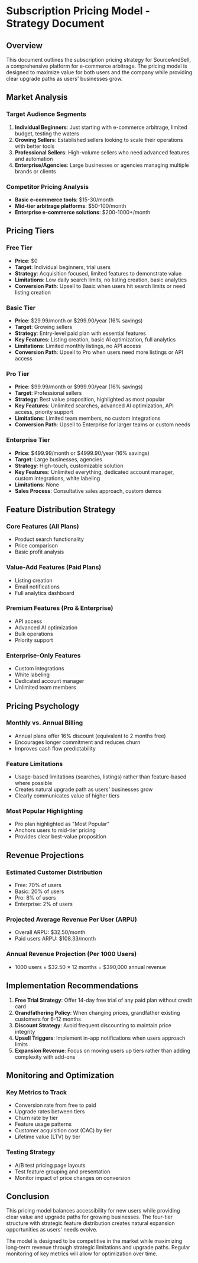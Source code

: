# Subscription Pricing Model - Strategy Document

## Overview
This document outlines the subscription pricing strategy for SourceAndSell, a comprehensive platform for e-commerce arbitrage. The pricing model is designed to maximize value for both users and the company while providing clear upgrade paths as users' businesses grow.

## Market Analysis

### Target Audience Segments
1. **Individual Beginners**: Just starting with e-commerce arbitrage, limited budget, testing the waters
2. **Growing Sellers**: Established sellers looking to scale their operations with better tools
3. **Professional Sellers**: High-volume sellers who need advanced features and automation
4. **Enterprise/Agencies**: Large businesses or agencies managing multiple brands or clients

### Competitor Pricing Analysis
- **Basic e-commerce tools**: $15-30/month
- **Mid-tier arbitrage platforms**: $50-100/month
- **Enterprise e-commerce solutions**: $200-1000+/month

## Pricing Tiers

### Free Tier
- **Price**: $0
- **Target**: Individual beginners, trial users
- **Strategy**: Acquisition focused, limited features to demonstrate value
- **Limitations**: Low daily search limits, no listing creation, basic analytics
- **Conversion Path**: Upsell to Basic when users hit search limits or need listing creation

### Basic Tier
- **Price**: $29.99/month or $299.90/year (16% savings)
- **Target**: Growing sellers
- **Strategy**: Entry-level paid plan with essential features
- **Key Features**: Listing creation, basic AI optimization, full analytics
- **Limitations**: Limited monthly listings, no API access
- **Conversion Path**: Upsell to Pro when users need more listings or API access

### Pro Tier
- **Price**: $99.99/month or $999.90/year (16% savings)
- **Target**: Professional sellers
- **Strategy**: Best value proposition, highlighted as most popular
- **Key Features**: Unlimited searches, advanced AI optimization, API access, priority support
- **Limitations**: Limited team members, no custom integrations
- **Conversion Path**: Upsell to Enterprise for larger teams or custom needs

### Enterprise Tier
- **Price**: $499.99/month or $4999.90/year (16% savings)
- **Target**: Large businesses, agencies
- **Strategy**: High-touch, customizable solution
- **Key Features**: Unlimited everything, dedicated account manager, custom integrations, white labeling
- **Limitations**: None
- **Sales Process**: Consultative sales approach, custom demos

## Feature Distribution Strategy

### Core Features (All Plans)
- Product search functionality
- Price comparison
- Basic profit analysis

### Value-Add Features (Paid Plans)
- Listing creation
- Email notifications
- Full analytics dashboard

### Premium Features (Pro & Enterprise)
- API access
- Advanced AI optimization
- Bulk operations
- Priority support

### Enterprise-Only Features
- Custom integrations
- White labeling
- Dedicated account manager
- Unlimited team members

## Pricing Psychology

### Monthly vs. Annual Billing
- Annual plans offer 16% discount (equivalent to 2 months free)
- Encourages longer commitment and reduces churn
- Improves cash flow predictability

### Feature Limitations
- Usage-based limitations (searches, listings) rather than feature-based where possible
- Creates natural upgrade path as users' businesses grow
- Clearly communicates value of higher tiers

### Most Popular Highlighting
- Pro plan highlighted as "Most Popular"
- Anchors users to mid-tier pricing
- Provides clear best-value proposition

## Revenue Projections

### Estimated Customer Distribution
- Free: 70% of users
- Basic: 20% of users
- Pro: 8% of users
- Enterprise: 2% of users

### Projected Average Revenue Per User (ARPU)
- Overall ARPU: $32.50/month
- Paid users ARPU: $108.33/month

### Annual Revenue Projection (Per 1000 Users)
- 1000 users × $32.50 × 12 months = $390,000 annual revenue

## Implementation Recommendations

1. **Free Trial Strategy**: Offer 14-day free trial of any paid plan without credit card
2. **Grandfathering Policy**: When changing prices, grandfather existing customers for 6-12 months
3. **Discount Strategy**: Avoid frequent discounting to maintain price integrity
4. **Upsell Triggers**: Implement in-app notifications when users approach limits
5. **Expansion Revenue**: Focus on moving users up tiers rather than adding complexity with add-ons

## Monitoring and Optimization

### Key Metrics to Track
- Conversion rate from free to paid
- Upgrade rates between tiers
- Churn rate by tier
- Feature usage patterns
- Customer acquisition cost (CAC) by tier
- Lifetime value (LTV) by tier

### Testing Strategy
- A/B test pricing page layouts
- Test feature grouping and presentation
- Monitor impact of price changes on conversion

## Conclusion
This pricing model balances accessibility for new users while providing clear value and upgrade paths for growing businesses. The four-tier structure with strategic feature distribution creates natural expansion opportunities as users' needs evolve.

The model is designed to be competitive in the market while maximizing long-term revenue through strategic limitations and upgrade paths. Regular monitoring of key metrics will allow for optimization over time.
